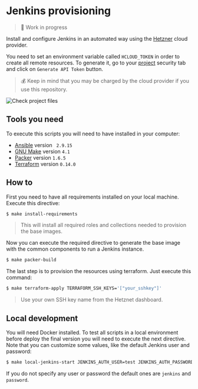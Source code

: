 # Jenkins provisioning

>:construction: Work in progress

Install and configure Jenkins in an automated way using the [Hetzner](https://console.hetzner.cloud/projects) cloud provider.

You need to set an environment variable called `HCLOUD_TOKEN` in order to create all remote resources. To generate it, go to your [project](https://console.hetzner.cloud/projects) security tab and click on `Generate API Token` button.

>:moneybag: Keep in mind that you may be charged by the cloud provider if you use this repository. 

![Check project files](https://github.com/fooock/jenkins-auto/workflows/Check%20project%20files/badge.svg)

## Tools you need

To execute this scripts you will need to have installed in your computer:

* [Ansible](https://www.ansible.com/) version ` 2.9.15`
* [GNU Make](https://www.gnu.org/software/make/) version `4.1`
* [Packer](https://www.packer.io/) version `1.6.5`
* [Terraform](https://registry.terraform.io/) version `0.14.0`

## How to

First you need to have all requirements installed on your local machine. Execute this directive:

```bash
$ make install-requirements
```

>This will install all required roles and collections needed to provision the base images.

Now you can execute the required directive to generate the base image with the common components to run
a Jenkins instance.

```bash
$ make packer-build
```

The last step is to provision the resources using terraform. Just execute this command:

```bash
$ make terraform-apply TERRAFORM_SSH_KEYS='["your_sshkey"]'
```

>Use your own SSH key name from the Hetznet dashboard.


## Local development

You will need Docker installed. To test all scripts in a local environment before deploy the final version you will need to execute the next directive. Note that you can customize some values, like the default Jenkins user and password:

```bash
$ make local-jenkins-start JENKINS_AUTH_USER=test JENKINS_AUTH_PASSWORD=password
```

If you do not specify any user or password the default ones are `jenkins` and `password`.

